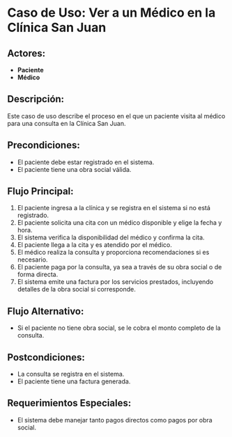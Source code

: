 # Caso de Uso: Ver a un Médico en la Clínica San Juan

## Actores:
- **Paciente**
- **Médico**

## Descripción:
Este caso de uso describe el proceso en el que un paciente visita al médico para una consulta en la Clínica San Juan.

## Precondiciones:
- El paciente debe estar registrado en el sistema.
- El paciente tiene una obra social válida.

## Flujo Principal:
1. El paciente ingresa a la clínica y se registra en el sistema si no está registrado.
2. El paciente solicita una cita con un médico disponible y elige la fecha y hora.
3. El sistema verifica la disponibilidad del médico y confirma la cita.
4. El paciente llega a la cita y es atendido por el médico.
5. El médico realiza la consulta y proporciona recomendaciones si es necesario.
6. El paciente paga por la consulta, ya sea a través de su obra social o de forma directa.
7. El sistema emite una factura por los servicios prestados, incluyendo detalles de la obra social si corresponde.

## Flujo Alternativo:
- Si el paciente no tiene obra social, se le cobra el monto completo de la consulta.

## Postcondiciones:
- La consulta se registra en el sistema.
- El paciente tiene una factura generada.

## Requerimientos Especiales:
- El sistema debe manejar tanto pagos directos como pagos por obra social.
